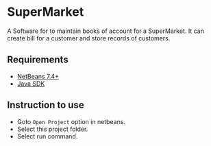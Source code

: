# SuperMarket
A Software for to maintain books of account for a SuperMarket. It can create bill for a customer and store records of customers.

## Requirements
* [NetBeans 7.4+](http://netbeans.org/)
* [Java SDK](http://www.oracle.com/technetwork/java/javase/downloads/index.html)

## Instruction to use

* Goto ```Open Project``` option in netbeans.
* Select this project folder.
* Select run command.
